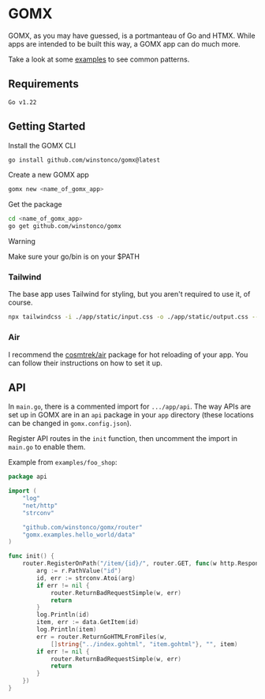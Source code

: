 # GOMX

GOMX, as you may have guessed, is a portmanteau of Go and HTMX. While apps are intended to be built this way, a GOMX app can do much more.

Take a look at some [examples](https://github.com/winstonco/gomx/tree/main/examples) to see common patterns.

## Requirements

`Go v1.22`

## Getting Started

Install the GOMX CLI
```sh
go install github.com/winstonco/gomx@latest
```
Create a new GOMX app
```sh
gomx new <name_of_gomx_app>
```
Get the package
```sh
cd <name_of_gomx_app>
go get github.com/winstonco/gomx
```

> [!WARNING]
> Make sure your go/bin is on your $PATH

### Tailwind

The base app uses Tailwind for styling, but you aren't required to use it, of course.

```sh
npx tailwindcss -i ./app/static/input.css -o ./app/static/output.css --watch
```

### Air

I recommend the [cosmtrek/air](https://github.com/cosmtrek/air/) package for hot reloading of your app. You can follow their instructions on how to set it up.

## API

In `main.go`, there is a commented import for `.../app/api`. The way APIs are set up in GOMX are in an `api` package in your `app` directory (these locations can be changed in `gomx.config.json`).

Register API routes in the `init` function, then uncomment the import in `main.go` to enable them.

Example from `examples/foo_shop`:
```go
package api

import (
	"log"
	"net/http"
	"strconv"

	"github.com/winstonco/gomx/router"
	"gomx.examples.hello_world/data"
)

func init() {
	router.RegisterOnPath("/item/{id}/", router.GET, func(w http.ResponseWriter, r *http.Request) {
		arg := r.PathValue("id")
		id, err := strconv.Atoi(arg)
		if err != nil {
			router.ReturnBadRequestSimple(w, err)
			return
		}
		log.Println(id)
		item, err := data.GetItem(id)
		log.Println(item)
		err = router.ReturnGoHTMLFromFiles(w,
			[]string{"../index.gohtml", "item.gohtml"}, "", item)
		if err != nil {
			router.ReturnBadRequestSimple(w, err)
			return
		}
	})
}
```

